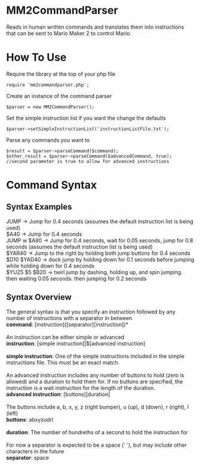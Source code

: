 # MM2CommandParser
Reads in human written commands and translates them into instructions that can be sent to Mario Maker 2 to control Mario.

# How To Use
Require the library at the top of your php file
```
require 'mm2commandparser.php';
```

Create an instance of the command parser
```
$parser = new MM2CommandParser();
```

Set the simple instruction list if you want the change the defaults
```
$parser->setSimpleInstructionList('instructionListFile.txt');
```

Parse any commands you want to
```
$result = $parser->parseCommand($command);
$other_result = $parser->parseCommand($advancedCommand, true); //second parameter is true to allow for advanced instructions
```

# Command Syntax
## Syntax Examples

JUMP -> Jump for 0.4 seconds (assumes the default instruction list is being used)\
$A40 -> Jump for 0.4 seconds\
JUMP w $A80 -> Jump for 0.4 seconds, wait for 0.05 seconds, jump for 0.8 seconds (assumes the default instruction list is being used)\
$YAR40 -> Jump to the right by holding both jump buttons for 0.4 seconds\
$D10 $YAD40 -> duck jump by holding down for 0.1 seconds before jumping while holding down for 0.4 seconds\
$YUZ5 $5 $B20 -> twirl jump by dashing, holding up, and spin jumping. then waiting 0.05 seconds. then jumping for 0.2 seconds

## Syntax Overview
The general syntax is that you specify an instruction followed by any number of instructions with a separator in between\
**command**: \[instruction\](\[separator\]\[instruction\])*\
\
An instruction can be either simple or advanced\
**instruction**: \[simple instruction\]\|$\[advanced instruction\]\
\
**simple instruction**: One of the simple instructions included in the simple instructions file. This must be an exact match.\
\
An advanced instruction includes any number of buttons to hold (zero is allowed) and a duration to hold them for. If no buttons are specified, the instruction is a wait instruction for the length of the duration.\
**advanced instruction**: \[buttons\]\[duration\]\
\
The buttons include a, b, x, y, z (right bumper), u (up), d (down), r (right), l (left)\
**buttons**: abxyzudrl\
\
**duration**: The number of hundreths of a second to hold the instruction for\
\
For now a separator is expected to be a space (' '), but may include other characters in the future\
**separator**: space


